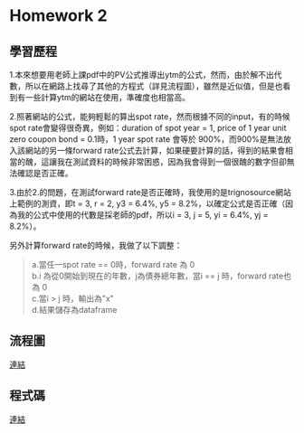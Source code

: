 Homework 2
===

學習歷程
---

1.本來想要用老師上課pdf中的PV公式推導出ytm的公式，然而，由於解不出代數，所以在網路上找尋了其他的方程式（詳見流程圖），雖然是近似值，但是也看到有一些計算ytm的網站在使用，準確度也相當高。

2.照著網站的公式，能夠輕鬆的算出spot rate，然而根據不同的input，有的時候spot rate會變得很奇異，例如：duration of spot year = 1, price of 1 year unit zero coupon bond = 0.1時，1 year spot rate 會等於 900%，而900%是無法放入該網站的另一條forward rate公式去計算，如果硬要計算的話，得到的結果會相當的醜，這讓我在測試資料的時候非常困惑，因為我會得到一個很醜的數字但卻無法確認是否正確。

3.由於2.的問題，在測試forward rate是否正確時，我使用的是trignosource網站上範例的測資，即t = 3, r = 2, y3 = 6.4%, y5 = 8.2%，以確定公式是否正確（因為我的公式中使用的代數是採老師的pdf，所以i = 3, j = 5, yi = 6.4%, yj = 8.2%）。

另外計算forward rate的時候，我做了以下調整：
>a.當任一spot rate == 0時，forward rate 為 0 \
>b.i 為從0開始到現在的年數，j為債券總年數，當i == j 時，forward rate也為 0\
>c.當i > j 時，輸出為"x"\
>d.結果儲存為dataframe



流程圖
---
[連結](https://github.com/feiyuehchen/Financial_Engineering/blob/master/HW2/hw2_流程圖.pdf)

程式碼
---
[連結](https://github.com/feiyuehchen/Financial_Engineering/blob/master/HW2/HW2_code.ipynb)




